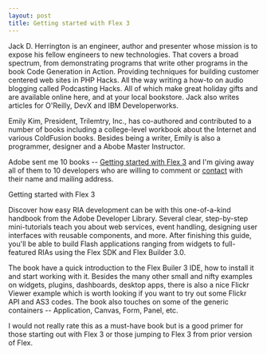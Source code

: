 ```yaml
---
layout: post
title: Getting started with Flex 3
---
```


Jack D. Herrington is an engineer, author and presenter whose mission is to expose his fellow engineers to new technologies. That covers a broad spectrum, from demonstrating programs that write other programs in the book Code Generation in Action. Providing techniques for building customer centered web sites in PHP Hacks. All the way writing a how-to on audio blogging called Podcasting Hacks. All of which make great holiday gifts and are available online here, and at your local bookstore. Jack also writes articles for O'Reilly, DevX and IBM Developerworks.

Emily Kim, President, Trilemtry, Inc., has co-authored and contributed to a number of books including a college-level workbook about the Internet and various ColdFusion books. Besides being a writer, Emily is also a programmer, designer and a Abobe Master Instructor.

Adobe sent me 10 books -- <a href="http://www.amazon.com/Getting-Started-Flex-Developer-Developers/dp/0596520646">Getting started with Flex 3</a> and I'm giving away all of them to 10 developers who are willing to comment or <a href="/contact/">contact</a> with their name and mailing address.

Getting started with Flex 3

Discover how easy RIA development can be with this one-of-a-kind handbook from the Adobe Developer Library. Several clear, step-by-step mini-tutorials teach you about web services, event handling, designing user interfaces with reusable components, and more. After finishing this guide, you'll be able to build Flash applications ranging from widgets to full-featured RIAs using the Flex SDK and Flex Builder 3.0.

The book have a quick introduction to the Flex Builer 3 IDE, how to install it and start working with it. Besides the many other small and nifty examples on widgets, plugins, dashboards, desktop apps, there is also a nice Flickr Viewer example which is worth looking if you want to try out some Flickr API and AS3  codes. The book also touches on some of the generic containers -- Application, Canvas, Form, Panel, etc. 

I would not really rate this as a must-have book but is a good primer for those starting out with Flex 3 or those jumping to Flex 3 from prior version of Flex.